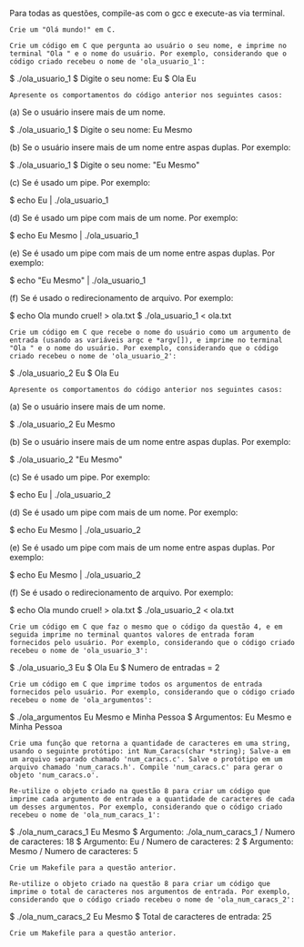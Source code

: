 

Para todas as questões, compile-as com o gcc e execute-as via terminal.

    Crie um "Olá mundo!" em C.

    Crie um código em C que pergunta ao usuário o seu nome, e imprime no terminal "Ola " e o nome do usuário. Por exemplo, considerando que o código criado recebeu o nome de 'ola_usuario_1':

$ ./ola_usuario_1
$ Digite o seu nome: Eu
$ Ola Eu

    Apresente os comportamentos do código anterior nos seguintes casos:

(a) Se o usuário insere mais de um nome.

$ ./ola_usuario_1
$ Digite o seu nome: Eu Mesmo

(b) Se o usuário insere mais de um nome entre aspas duplas. Por exemplo:

$ ./ola_usuario_1
$ Digite o seu nome: "Eu Mesmo"

(c) Se é usado um pipe. Por exemplo:

$ echo Eu | ./ola_usuario_1

(d) Se é usado um pipe com mais de um nome. Por exemplo:

$ echo Eu Mesmo | ./ola_usuario_1

(e) Se é usado um pipe com mais de um nome entre aspas duplas. Por exemplo:

$ echo "Eu Mesmo" | ./ola_usuario_1

(f) Se é usado o redirecionamento de arquivo. Por exemplo:

$ echo Ola mundo cruel! > ola.txt
$ ./ola_usuario_1 < ola.txt

    Crie um código em C que recebe o nome do usuário como um argumento de entrada (usando as variáveis argc e *argv[]), e imprime no terminal "Ola " e o nome do usuário. Por exemplo, considerando que o código criado recebeu o nome de 'ola_usuario_2':

$ ./ola_usuario_2 Eu
$ Ola Eu

    Apresente os comportamentos do código anterior nos seguintes casos:

(a) Se o usuário insere mais de um nome.

$ ./ola_usuario_2 Eu Mesmo

(b) Se o usuário insere mais de um nome entre aspas duplas. Por exemplo:

$ ./ola_usuario_2 "Eu Mesmo"

(c) Se é usado um pipe. Por exemplo:

$ echo Eu | ./ola_usuario_2

(d) Se é usado um pipe com mais de um nome. Por exemplo:

$ echo Eu Mesmo | ./ola_usuario_2

(e) Se é usado um pipe com mais de um nome entre aspas duplas. Por exemplo:

$ echo Eu Mesmo | ./ola_usuario_2

(f) Se é usado o redirecionamento de arquivo. Por exemplo:

$ echo Ola mundo cruel! > ola.txt
$ ./ola_usuario_2 < ola.txt

    Crie um código em C que faz o mesmo que o código da questão 4, e em seguida imprime no terminal quantos valores de entrada foram fornecidos pelo usuário. Por exemplo, considerando que o código criado recebeu o nome de 'ola_usuario_3':

$ ./ola_usuario_3 Eu
$ Ola Eu
$ Numero de entradas = 2

    Crie um código em C que imprime todos os argumentos de entrada fornecidos pelo usuário. Por exemplo, considerando que o código criado recebeu o nome de 'ola_argumentos':

$ ./ola_argumentos Eu Mesmo e Minha Pessoa
$ Argumentos: Eu Mesmo e Minha Pessoa

    Crie uma função que retorna a quantidade de caracteres em uma string, usando o seguinte protótipo: int Num_Caracs(char *string); Salve-a em um arquivo separado chamado 'num_caracs.c'. Salve o protótipo em um arquivo chamado 'num_caracs.h'. Compile 'num_caracs.c' para gerar o objeto 'num_caracs.o'.

    Re-utilize o objeto criado na questão 8 para criar um código que imprime cada argumento de entrada e a quantidade de caracteres de cada um desses argumentos. Por exemplo, considerando que o código criado recebeu o nome de 'ola_num_caracs_1':

$ ./ola_num_caracs_1 Eu Mesmo
$ Argumento: ./ola_num_caracs_1 / Numero de caracteres: 18
$ Argumento: Eu / Numero de caracteres: 2
$ Argumento: Mesmo / Numero de caracteres: 5

    Crie um Makefile para a questão anterior.

    Re-utilize o objeto criado na questão 8 para criar um código que imprime o total de caracteres nos argumentos de entrada. Por exemplo, considerando que o código criado recebeu o nome de 'ola_num_caracs_2':

$ ./ola_num_caracs_2 Eu Mesmo
$ Total de caracteres de entrada: 25

    Crie um Makefile para a questão anterior.


